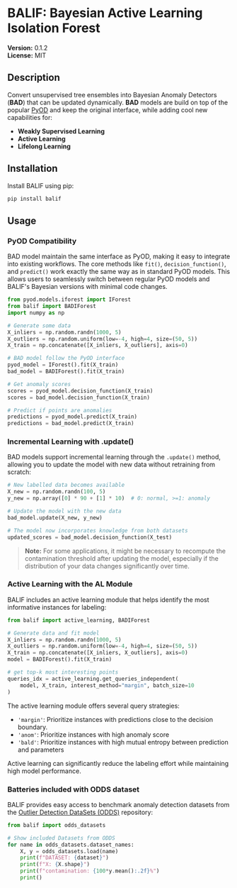 # BALIF: Bayesian Active Learning Isolation Forest

**Version:** 0.1.2  
**License:** MIT  

## Description
Convert unsupervised tree ensembles into Bayesian Anomaly Detectors (**BAD**) that can be updated dynamically. **BAD** models are build on top of the popular [PyOD](https://github.com/yzhao062/pyod) and keep the original interface, while adding cool new capabilities for:
- **Weakly Supervised Learning**
- **Active Learning**
- **Lifelong Learning**



## Installation

Install BALIF using pip:

```bash
pip install balif
```

## Usage

### PyOD Compatibility

BAD model maintain the same interface as PyOD, making it easy to integrate into existing workflows. The core methods like `fit()`, `decision_function()`, and `predict()` work exactly the same way as in standard PyOD models. This allows users to seamlessly switch between regular PyOD models and BALIF's Bayesian versions with minimal code changes.

```python
from pyod.models.iforest import IForest
from balif import BADIForest
import numpy as np

# Generate some data
X_inliers = np.random.randn(1000, 5)
X_outliers = np.random.uniform(low=-4, high=4, size=(50, 5))
X_train = np.concatenate([X_inliers, X_outliers], axis=0)

# BAD model follow the PyOD interface
pyod_model = IForest().fit(X_train)
bad_model = BADIForest().fit(X_train)

# Get anomaly scores
scores = pyod_model.decision_function(X_train)
scores = bad_model.decision_function(X_train)

# Predict if points are anomalies
predictions = pyod_model.predict(X_train)
predictions = bad_model.predict(X_train)
```

### Incremental Learning with .update()

BAD models support incremental learning through the `.update()` method, allowing you to update the model with new data without retraining from scratch:

```python
# New labelled data becomes available
X_new = np.random.randn(100, 5)
y_new = np.array([0] * 90 + [1] * 10)  # 0: normal, >=1: anomaly

# Update the model with the new data
bad_model.update(X_new, y_new)

# The model now incorporates knowledge from both datasets
updated_scores = bad_model.decision_function(X_test)
```

> **Note:** For some applications, it might be necessary to recompute the contamination threshold after updating the model, especially if the distribution of your data changes significantly over time.

### Active Learning with the AL Module

BALIF includes an active learning module that helps identify the most informative instances for labeling:

```python
from balif import active_learning, BADIForest

# Generate data and fit model
X_inliers = np.random.randn(1000, 5)
X_outliers = np.random.uniform(low=-4, high=4, size=(50, 5))
X_train = np.concatenate([X_inliers, X_outliers], axis=0)
model = BADIForest().fit(X_train)

# get top-k most interesting points 
queries_idx = active_learning.get_queries_independent(
    model, X_train, interest_method="margin", batch_size=10
)
```

The active learning module offers several query strategies:
- `'margin'`: Prioritize instances with predictions close to the decision boundary.
- `'anom'`: Prioritize instances with high anomaly score
- `'bald'`: Prioritize instances with high mutual entropy between prediction and parameters 

Active learning can significantly reduce the labeling effort while maintaining high model performance.


### Batteries included with ODDS dataset

BALIF provides easy access to benchmark anomaly detection datasets from the [Outlier Detection DataSets (ODDS)](http://odds.cs.stonybrook.edu/) repository:
```python
from balif import odds_datasets

# Show included Datasets from ODDS
for name in odds_datasets.dataset_names:
    X, y = odds_datasets.load(name)
    print(f"DATASET: {dataset}")
    print(f"X: {X.shape}")
    print(f"contamination: {100*y.mean():.2f}%")
    print()
```